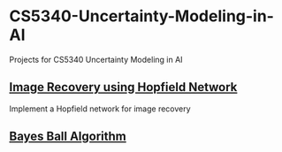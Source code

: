 # CS5340-Uncertainty-Modeling-in-AI
Projects for CS5340 Uncertainty Modeling in AI

## [Image Recovery using Hopfield Network](Hopfield)
Implement a Hopfield network for image recovery

## [Bayes Ball Algorithm](Bayesball)
